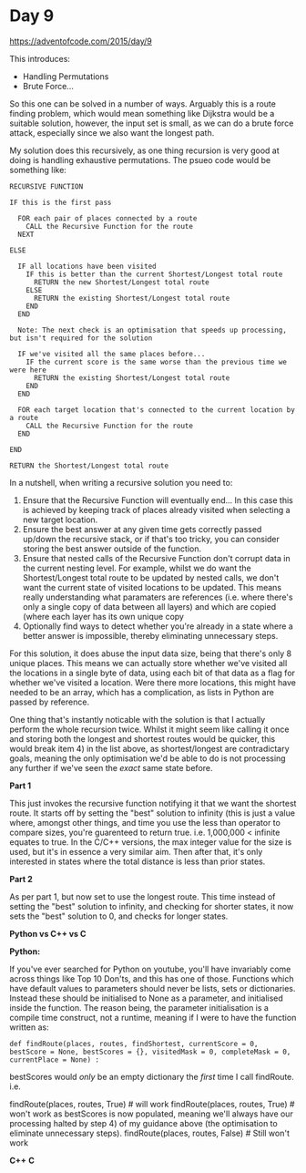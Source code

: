 # Day 9

https://adventofcode.com/2015/day/9

This introduces:
- Handling Permutations
- Brute Force...

So this one can be solved in a number of ways.  Arguably this is a route finding problem, which would mean something like Dijkstra would be a suitable solution, however, the input set is small, as we can do a brute force attack, especially since we also want the longest path.

My solution does this recursively, as one thing recursion is very good at doing is handling exhaustive permutations.  The psueo code would be something like:

    RECURSIVE FUNCTION

    IF this is the first pass

      FOR each pair of places connected by a route
        CALL the Recursive Function for the route
      NEXT

    ELSE

      IF all locations have been visited
        IF this is better than the current Shortest/Longest total route
          RETURN the new Shortest/Longest total route
        ELSE
          RETURN the existing Shortest/Longest total route
        END
      END

      Note: The next check is an optimisation that speeds up processing, but isn't required for the solution

      IF we've visited all the same places before...
        IF the current score is the same worse than the previous time we were here
          RETURN the existing Shortest/Longest total route
        END
      END

      FOR each target location that's connected to the current location by a route
        CALL the Recursive Function for the route
      END

    END

    RETURN the Shortest/Longest total route

In a nutshell, when writing a recursive solution you need to:
1) Ensure that the Recursive Function will eventually end... In this case this is achieved by keeping track of places already visited when selecting a new target location.
2) Ensure the best answer at any given time gets correctly passed up/down the recursive stack, or if that's too tricky, you can consider storing the best answer outside of the function.
3) Ensure that nested calls of the Recursive Function don't corrupt data in the current nesting level.  For example, whilst we do want the Shortest/Longest total route to be updated by nested calls, we don't want the current state of visited locations to be updated.  This means really understanding what paramaters are references (i.e. where there's only a single copy of data between all layers) and which are copied (where each layer has its own unique copy
4) Optionally find ways to detect whether you're already in a state where a better answer is impossible, thereby eliminating unnecessary steps.

For this solution, it does abuse the input data size, being that there's only 8 unique places.  This means we can actually store whether we've visited all the locations in a single byte of data, using each bit of that data as a flag for whether we've visited a location.  Were there more locations, this might have needed to be an array, which has a complication, as lists in Python are passed by reference.

One thing that's instantly noticable with the solution is that I actually perform the whole recursion twice.  Whilst it might seem like calling it once and storing both the longest and shortest routes would be quicker, this would break item 4) in the list above, as shortest/longest are contradictary goals, meaning the only optimisation we'd be able to do is not processing any further if we've seen the *exact* same state before.

**Part 1**

This just invokes the recursive function notifying it that we want the shortest route.  It starts off by setting the "best" solution to infinity (this is just a value where, amongst other things, and time you use the less than operator to compare sizes, you're guarenteed to return true.  i.e. 1,000,000 < infinite equates to true.  In the C/C++ versions, the max integer value for the size is used, but it's in essence a very similar aim.  Then after that, it's only interested in states where the total distance is less than prior states.

**Part 2**

As per part 1, but now set to use the longest route.  This time instead of setting the "best" solution to infinity, and checking for shorter states, it now sets the "best" solution to 0, and checks for longer states.

**Python vs C++ vs C**

**Python:**

If you've ever searched for Python on youtube, you'll have invariably come across things like Top 10 Don'ts, and this has one of those.  Functions which have default values to parameters should never be lists, sets or dictionaries.  Instead these should be initialised to None as a parameter, and initialised inside the function.  The reason being, the parameter initialisation is a compile time construct, not a runtime, meaning if I were to have the function written as:

    def findRoute(places, routes, findShortest, currentScore = 0, bestScore = None, bestScores = {}, visitedMask = 0, completeMask = 0, currentPlace = None) :

bestScores would *only* be an empty dictionary the *first* time I call findRoute.  i.e.

findRoute(places, routes, True) # will work
findRoute(places, routes, True) # won't work as bestScores is now populated, meaning we'll always have our processing halted by step 4) of my guidance above (the optimisation to eliminate unnecessary steps).
findRoute(places, routes, False) # Still won't work

**C++**
**C**
